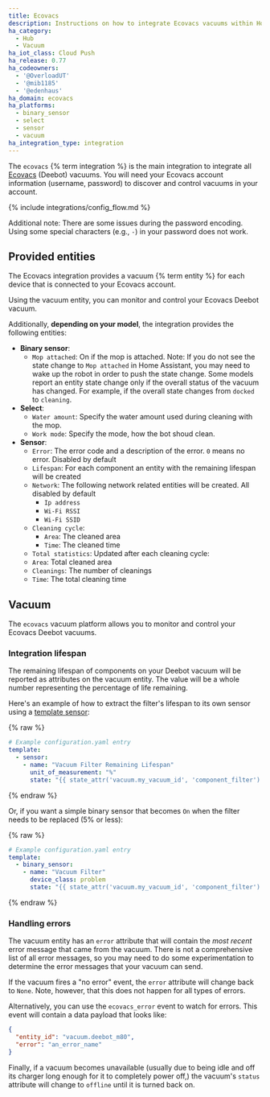 ```yaml
---
title: Ecovacs
description: Instructions on how to integrate Ecovacs vacuums within Home Assistant.
ha_category:
  - Hub
  - Vacuum
ha_iot_class: Cloud Push
ha_release: 0.77
ha_codeowners:
  - '@OverloadUT'
  - '@mib1185'
  - '@edenhaus'
ha_domain: ecovacs
ha_platforms:
  - binary_sensor
  - select
  - sensor
  - vacuum
ha_integration_type: integration
---
```


The `ecovacs` {% term integration %} is the main integration to integrate all [Ecovacs](https://www.ecovacs.com) (Deebot) vacuums. You will need your Ecovacs account information (username, password) to discover and control vacuums in your account.

{% include integrations/config_flow.md %}

Additional note: There are some issues during the password encoding. Using some special characters (e.g., `-`) in your password does not work.

## Provided entities

The Ecovacs integration provides a vacuum {% term entity %} for each device that is connected to your Ecovacs account.

Using the vacuum entity, you can monitor and control your Ecovacs Deebot vacuum.

Additionally, **depending on your model**, the integration provides the following entities:

- **Binary sensor**: 
  - `Mop attached`: On if the mop is attached. Note: If you do not see the state change to `Mop attached` in Home Assistant, you may need to wake up the robot in order to push the state change. Some models report an entity state change only if the overall status of the vacuum has changed. For example, if the overall state changes from `docked` to `cleaning`.
- **Select**:
  - `Water amount`: Specify the water amount used during cleaning with the mop.
  - `Work mode`: Specify the mode, how the bot shoud clean.
- **Sensor**:
  - `Error`: The error code and a description of the error. `0` means no error. Disabled by default
  - `Lifespan`: For each component an entity with the remaining lifespan will be created
  - `Network`: The following network related entities will be created. All disabled by default
    - `Ip address`
    - `Wi-Fi RSSI`
    - `Wi-Fi SSID`
  - `Cleaning cycle`:
    - `Area`: The cleaned area
    - `Time`: The cleaned time
  -  `Total statistics`: Updated after each cleaning cycle:
    - `Area`: Total cleaned area
    - `Cleanings`: The number of cleanings
    - `Time`: The total cleaning time

## Vacuum

The `ecovacs` vacuum platform allows you to monitor and control your Ecovacs Deebot vacuums.

### Integration lifespan

The remaining lifespan of components on your Deebot vacuum will be reported as attributes on the vacuum entity. The value will be a whole number representing the percentage of life remaining.

Here's an example of how to extract the filter's lifespan to its own sensor using a [template sensor](/integrations/template):

{% raw %}

```yaml
# Example configuration.yaml entry
template:
  - sensor:
    - name: "Vacuum Filter Remaining Lifespan"
      unit_of_measurement: "%"
      state: "{{ state_attr('vacuum.my_vacuum_id', 'component_filter') }}"
```

{% endraw %}

Or, if you want a simple binary sensor that becomes `On` when the filter needs to be replaced (5% or less):

{% raw %}

```yaml
# Example configuration.yaml entry
template:
  - binary_sensor:
    - name: "Vacuum Filter"
      device_class: problem
      state: "{{ state_attr('vacuum.my_vacuum_id', 'component_filter') <= 5 }}"
```

{% endraw %}

### Handling errors

The vacuum entity has an `error` attribute that will contain the _most recent_ error message that came from the vacuum. There is not a comprehensive list of all error messages, so you may need to do some experimentation to determine the error messages that your vacuum can send.

If the vacuum fires a "no error" event, the `error` attribute will change back to `None`. Note, however, that this does not happen for all types of errors.

Alternatively, you can use the `ecovacs_error` event to watch for errors. This event will contain a data payload that looks like:

```json
{
  "entity_id": "vacuum.deebot_m80",
  "error": "an_error_name"
}
```

Finally, if a vacuum becomes unavailable (usually due to being idle and off its charger long enough for it to completely power off,) the vacuum's `status` attribute will change to `offline` until it is turned back on.

